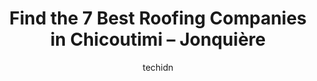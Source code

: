 ---
layout: ampstory
image: https://i0.wp.com/www.auto.or.id/wp-content/uploads/2023/06/construction-progy-tech-inc-0-chicoutimi-jonquic3a8re-1686327589.jpeg?resize=640,853
author: techidn
featured: false
description: Chicoutimi – Jonquière, Quebec, Canada is a haven for Roofing Companies enthusiasts, boasting an impressive array of 7 top-notch establishments. Whether youre a seasoned connoisseur or s
title: Find the 7 Best Roofing Companies in Chicoutimi – Jonquière
cover:
   title: Find the 7 Best Roofing Companies in Chicoutimi – Jonquière
   subtitle: AUTO.OR.ID
   background: https://www.auto.or.id/wp-content/uploads/2023/06/construction-progy-tech-inc-0-chicoutimi-jonquic3a8re-1686327589.jpeg

pages: 
 - layout: thirds
   top: <h1>#1 Toitures Et Rénovations Dici</h1>
   bottom: "<p>Not complicated, no service. I did business with Pierre-Luc. No return.(2022-06-14) Update - I spoke with two directors of the company who explained to me the economic pro</p>"
   background: https://www.auto.or.id/wp-content/uploads/2023/06/construction-progy-tech-inc-1-chicoutimi-jonquic3a8re-1686327591.jpeg
   backgroundblur: true
 - layout: thirds
   top: <h1>#2 Toiture concept métal</h1>
   bottom: "<p>4089 Rue Marc-Aurèle, Saguenay, QC G7Z 1H4, Canada</p>"
   background: https://www.auto.or.id/wp-content/uploads/2023/06/construction-progy-tech-inc-2-chicoutimi-jonquic3a8re-1686327591.jpeg
   cta:
      link: https://www.auto.or.id/find-the-7-best-roofing-companies-in-chicoutimi-jonquiere/
      text: Find the 7 Best Roofing Companies in Chicoutimi – Jonquière
 - layout: thirds
   top: <h1>#3 Couvertures Du Saguenay Inc</h1>
   bottom: "<p>15 Rte Taché, Saint-Fulgence, QC G0V 1S0, Canada</p>"
   background: https://images.unsplash.com/photo-1640168822478-3e59ab26add1?ixlib=rb-4.0.3&ixid=MnwxMjA3fDB8MHxwaG90by1wYWdlfHx8fGVufDB8fHx8&auto=format&fit=crop&w=640&h=853&q=80
   cta:
      link: https://www.auto.or.id/find-the-7-best-roofing-companies-in-chicoutimi-jonquiere/
      text: Find the 7 Best Roofing Companies in Chicoutimi – Jonquière
 - layout: thirds
   top: <h1>#4 TOITURE DU ROYAUME inc.</h1>
   bottom: "<p>2717 Royaume Blvd, Jonquière, Quebec G7X 7V3, Canada</p>"
   background: https://images.unsplash.com/photo-1594502184342-2e12f877aa73?ixlib=rb-4.0.3&ixid=MnwxMjA3fDB8MHxwaG90by1wYWdlfHx8fGVufDB8fHx8&auto=format&fit=crop&w=640&h=853&q=80
   cta:
      link: https://www.auto.or.id/find-the-7-best-roofing-companies-in-chicoutimi-jonquiere/
      text: Find the 7 Best Roofing Companies in Chicoutimi – Jonquière
 - layout: thirds
   top: <h1>#5 Constructions PG</h1>
   bottom: "<p>3052 Rue Saint-Dominique, Jonquière, QC G7Y 1B2, Canada</p>"
   background: https://images.unsplash.com/photo-1517672651691-24622a91b550?ixlib=rb-4.0.3&ixid=MnwxMjA3fDB8MHxwaG90by1wYWdlfHx8fGVufDB8fHx8&auto=format&fit=crop&w=640&h=853&q=80
   cta:
      link: https://www.auto.or.id/find-the-7-best-roofing-companies-in-chicoutimi-jonquiere/
      text: Find the 7 Best Roofing Companies in Chicoutimi – Jonquière
 - layout: thirds
   top: <h1>#6 Couverture Plante & Freres Inc</h1>
   bottom: "<p>1525 Rue De Nante, Chicoutimi, Quebec G7H 7X5, Canada</p>"
   background: https://images.unsplash.com/photo-1637160967973-88751d581827?ixlib=rb-4.0.3&ixid=MnwxMjA3fDB8MHxwaG90by1wYWdlfHx8fGVufDB8fHx8&auto=format&fit=crop&w=640&h=853&q=80
   cta:
      link: https://www.auto.or.id/find-the-7-best-roofing-companies-in-chicoutimi-jonquiere/
      text: Find the 7 Best Roofing Companies in Chicoutimi – Jonquière
 - layout: thirds
   top: <h1>#7 Toitures Trudel</h1>
   bottom: "<p>300 Rang Sainte-Marie, Saint-Fulgence, QC G0V 1S0, Canada</p>"
   background: https://images.unsplash.com/photo-1630686120465-89debf3b32a8?ixlib=rb-4.0.3&ixid=MnwxMjA3fDB8MHxwaG90by1wYWdlfHx8fGVufDB8fHx8&auto=format&fit=crop&w=640&h=853&q=80
   cta:
      link: https://www.auto.or.id/find-the-7-best-roofing-companies-in-chicoutimi-jonquiere/
      text: Find the 7 Best Roofing Companies in Chicoutimi – Jonquière
 - layout: thirds
   middle: Continue reading...
   background: https://images.unsplash.com/photo-1620547316190-289b3899e010?ixlib=rb-4.0.3&ixid=MnwxMjA3fDB8MHxwaG90by1wYWdlfHx8fGVufDB8fHx8&auto=format&fit=crop&w=640&h=853&q=80
   cta:
      link: https://www.auto.or.id/find-the-7-best-roofing-companies-in-chicoutimi-jonquiere/
      text: Find the 7 Best Roofing Companies in Chicoutimi – Jonquière

---